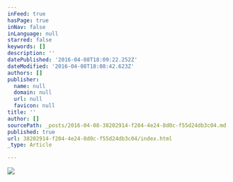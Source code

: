 ```yaml
---
inFeed: true
hasPage: true
inNav: false
inLanguage: null
starred: false
keywords: []
description: ''
datePublished: '2016-04-08T18:09:22.252Z'
dateModified: '2016-04-08T18:08:42.623Z'
authors: []
publisher:
  name: null
  domain: null
  url: null
  favicon: null
title: ''
author: []
sourcePath: _posts/2016-04-08-38202914-f204-4e24-8d0c-f55d24db3c04.md
published: true
url: 38202914-f204-4e24-8d0c-f55d24db3c04/index.html
_type: Article

---
```

![](https://the-grid-user-content.s3-us-west-2.amazonaws.com/5ed88664-209b-4f8f-9f59-3636de5846c5.jpg)